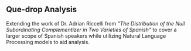 ## Que-drop Analysis

Extending the work of Dr. Adrian Riccelli from <em>"The Distribution of the Null Subordinating Complementizer in Two Varieties of Spanish"</em> to cover a larger scope of Spanish speakers while utilizing Natural Language Processing models to aid analysis. 

